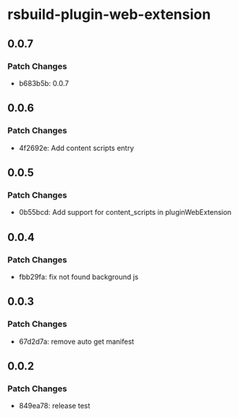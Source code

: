 # rsbuild-plugin-web-extension

## 0.0.7

### Patch Changes

- b683b5b: 0.0.7

## 0.0.6

### Patch Changes

- 4f2692e: Add content scripts entry

## 0.0.5

### Patch Changes

- 0b55bcd: Add support for content_scripts in pluginWebExtension

## 0.0.4

### Patch Changes

- fbb29fa: fix not found background js

## 0.0.3

### Patch Changes

- 67d2d7a: remove auto get manifest

## 0.0.2

### Patch Changes

- 849ea78: release test

